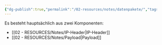 ```yaml
---
{"dg-publish":true,"permalink":"/02-resources/notes/datenpakete/","tags":["netzwerk/ip","inProgress","empty"],"noteIcon":""}
---
```


Es besteht hauptsächlich aus zwei Komponenten:


- [[02 - RESOURCES/Notes/IP-Header\|IP-Header]]  
- [[02 - RESOURCES/Notes/Payload\|Payload]]
